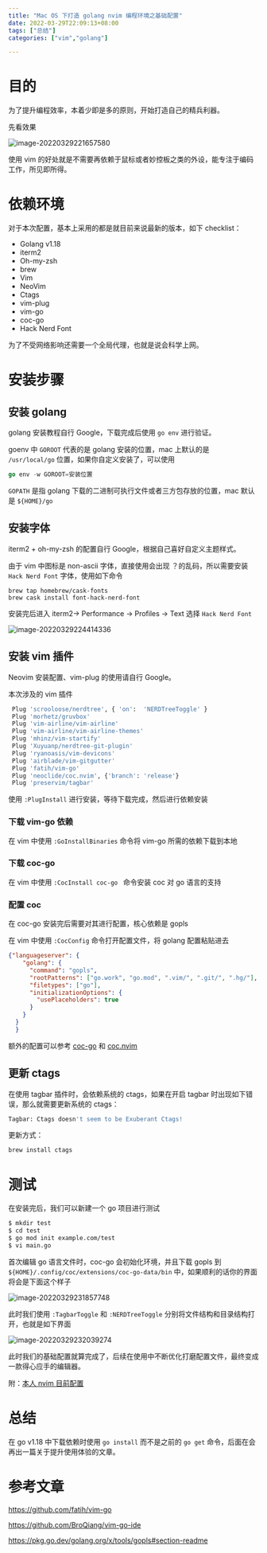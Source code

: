 ```yaml
---
title: "Mac OS 下打造 golang nvim 编程环境之基础配置"
date: 2022-03-29T22:09:13+08:00
tags: ["总结"]
categories: ["vim","golang"]

---
```


# 目的

为了提升编程效率，本着少即是多的原则，开始打造自己的精兵利器。

先看效果

![image-20220329221657580](https://ahian-blog.oss-cn-beijing.aliyuncs.com/images/2022-03-29-141658.png)

使用 vim 的好处就是不需要再依赖于鼠标或者妙控板之类的外设，能专注于编码工作，所见即所得。

# 依赖环境

对于本次配置，基本上采用的都是就目前来说最新的版本，如下 checklist：

- Golang v1.18
- iterm2
- Oh-my-zsh
- brew
- Vim 
- NeoVim
- Ctags
- vim-plug
- vim-go 
- coc-go 
- Hack Nerd Font

为了不受网络影响还需要一个全局代理，也就是说会科学上网。

# 安装步骤

## 安装 golang 

golang 安装教程自行 Google，下载完成后使用 `go env` 进行验证。

goenv 中 `GOROOT` 代表的是 golang 安装的位置，mac 上默认的是 ` /usr/local/go` 位置，如果你自定义安装了，可以使用

```go
go env -w GOROOT=安装位置
```

`GOPATH` 是指 golang 下载的二进制可执行文件或者三方包存放的位置，mac 默认是 ` ${HOME}/go `

## 安装字体

iterm2 + oh-my-zsh 的配置自行 Google，根据自己喜好自定义主题样式。

由于 vim 中图标是 non-ascii 字体，直接使用会出现 ？的乱码，所以需要安装 `Hack Nerd Font` 字体，使用如下命令

```shell
brew tap homebrew/cask-fonts
brew cask install font-hack-nerd-font
```

安装完后进入 iterm2-> Performance -> Profiles -> Text 选择 `Hack Nerd Font`

![image-20220329224414336](https://ahian-blog.oss-cn-beijing.aliyuncs.com/images/2022-03-29-144414.png)

## 安装 vim 插件

Neovim 安装配置、vim-plug 的使用请自行 Google。

本次涉及的 vim 插件

``` bash
 Plug 'scrooloose/nerdtree', { 'on':  'NERDTreeToggle' }
 Plug 'morhetz/gruvbox'
 Plug 'vim-airline/vim-airline'
 Plug 'vim-airline/vim-airline-themes'
 Plug 'mhinz/vim-startify'
 Plug 'Xuyuanp/nerdtree-git-plugin'
 Plug 'ryanoasis/vim-devicons'
 Plug 'airblade/vim-gitgutter'
 Plug 'fatih/vim-go'
 Plug 'neoclide/coc.nvim', {'branch': 'release'}
 Plug 'preservim/tagbar'
```

使用 `:PlugInstall` 进行安装，等待下载完成，然后进行依赖安装

### 下载 vim-go 依赖

在 vim 中使用 `:GoInstallBinaries` 命令将 vim-go 所需的依赖下载到本地

### 下载 coc-go

在 vim 中使用 `:CocInstall coc-go ` 命令安装 coc 对 go 语言的支持

### 配置 coc

在 coc-go 安装完后需要对其进行配置，核心依赖是 gopls

在 vim 中使用 `:CocConfig` 命令打开配置文件，将 golang 配置粘贴进去

```json
{"languageserver": {
    "golang": {
      "command": "gopls",
      "rootPatterns": ["go.work", "go.mod", ".vim/", ".git/", ".hg/"],
      "filetypes": ["go"],
      "initializationOptions": {
        "usePlaceholders": true
      }
    }
  }
  }
```

额外的配置可以参考 [coc-go](https://github.com/josa42/coc-go) 和 [coc.nvim](https://github.com/neoclide/coc.nvim)

## 更新 ctags

在使用 tagbar 插件时，会依赖系统的 ctags，如果在开启 tagbar 时出现如下错误，那么就需要更新系统的 ctags： 

```bash
Tagbar: Ctags doesn't seem to be Exuberant Ctags!
```

更新方式：

```bash
brew install ctags
```

# 测试

在安装完后，我们可以新建一个 go 项目进行测试

``` bash
$ mkdir test
$ cd test
$ go mod init example.com/test
$ vi main.go
```

首次编辑 go 语言文件时，coc-go 会初始化环境，并且下载 gopls 到 `${HOME}/.config/coc/extensions/coc-go-data/bin` 中，如果顺利的话你的界面将会是下面这个样子

![image-20220329231857748](https://ahian-blog.oss-cn-beijing.aliyuncs.com/images/2022-03-29-151858.png)

此时我们使用 `:TagbarToggle` 和 `:NERDTreeToggle` 分别将文件结构和目录结构打开，也就是如下界面

![image-20220329232039274](https://ahian-blog.oss-cn-beijing.aliyuncs.com/images/2022-03-29-152039.png)

此时我们的基础配置就算完成了，后续在使用中不断优化打磨配置文件，最终变成一款得心应手的编辑器。

附：[本人 nvim 目前配置](https://gist.github.com/AhianZhang/2300da5d31c0d8d00b353486f07e9071)

# 总结

在 go v1.18 中下载依赖时使用 `go install` 而不是之前的 `go get` 命令，后面在会再出一篇关于提升使用体验的文章。

# 参考文章

https://github.com/fatih/vim-go

https://github.com/BroQiang/vim-go-ide

https://pkg.go.dev/golang.org/x/tools/gopls#section-readme





